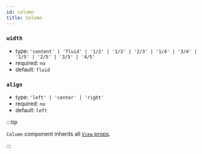 ```yaml
---
id: column
title: Column
---
```


### `width`

- type: `'content' | 'fluid' | '1/2' | '1/3' | '2/3' | '1/4' | '3/4' | '1/5' | '2/5' | '3/5' | '4/5'`
- required: `no`
- default: `fluid`

### `align`

- type: `'left' | 'center' | 'right'`
- required: `no`
- default: `left`

:::tip

`Column` component inherits all [`View` props](https://reactnative.dev/docs/view).

:::
